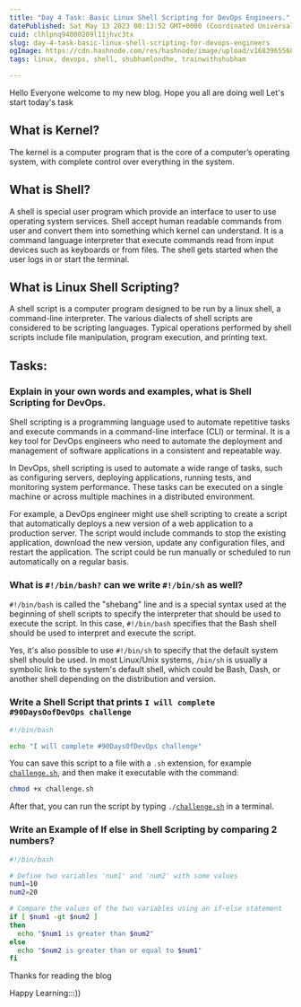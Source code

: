 ```yaml
---
title: "Day 4 Task: Basic Linux Shell Scripting for DevOps Engineers."
datePublished: Sat May 13 2023 08:13:52 GMT+0000 (Coordinated Universal Time)
cuid: clhlpnq94000209l11jhvc3tx
slug: day-4-task-basic-linux-shell-scripting-for-devops-engineers
ogImage: https://cdn.hashnode.com/res/hashnode/image/upload/v1683965568694/121a169d-d890-433a-9508-10865d5def23.jpeg
tags: linux, devops, shell, shubhamlondhe, trainwithshubham

---
```


Hello Everyone welcome to my new blog. Hope you all are doing well Let's start today's task

## What is Kernel?

The kernel is a computer program that is the core of a computer’s operating system, with complete control over everything in the system.

## What is Shell?

A shell is special user program which provide an interface to user to use operating system services. Shell accept human readable commands from user and convert them into something which kernel can understand. It is a command language interpreter that execute commands read from input devices such as keyboards or from files. The shell gets started when the user logs in or start the terminal.

## What is Linux Shell Scripting?

A shell script is a computer program designed to be run by a linux shell, a command-line interpreter. The various dialects of shell scripts are considered to be scripting languages. Typical operations performed by shell scripts include file manipulation, program execution, and printing text.

## **Tasks:**

### Explain in your own words and examples, what is Shell Scripting for DevOps.

  
Shell scripting is a programming language used to automate repetitive tasks and execute commands in a command-line interface (CLI) or terminal. It is a key tool for DevOps engineers who need to automate the deployment and management of software applications in a consistent and repeatable way.

In DevOps, shell scripting is used to automate a wide range of tasks, such as configuring servers, deploying applications, running tests, and monitoring system performance. These tasks can be executed on a single machine or across multiple machines in a distributed environment.

For example, a DevOps engineer might use shell scripting to create a script that automatically deploys a new version of a web application to a production server. The script would include commands to stop the existing application, download the new version, update any configuration files, and restart the application. The script could be run manually or scheduled to run automatically on a regular basis.

### What is `#!/bin/bash?` can we write `#!/bin/sh` as well?

`#!/bin/bash` is called the "shebang" line and is a special syntax used at the beginning of shell scripts to specify the interpreter that should be used to execute the script. In this case, `#!/bin/bash` specifies that the Bash shell should be used to interpret and execute the script.

Yes, it's also possible to use `#!/bin/sh` to specify that the default system shell should be used. In most Linux/Unix systems, `/bin/sh` is usually a symbolic link to the system's default shell, which could be Bash, Dash, or another shell depending on the distribution and version.

### Write a Shell Script that prints `I will complete #90DaysOofDevOps challenge`

```bash
#!/bin/bash

echo "I will complete #90DaysOfDevOps challenge"
```

You can save this script to a file with a `.sh` extension, for example [`challenge.sh`](http://challenge.sh), and then make it executable with the command:

```bash
chmod +x challenge.sh
```

After that, you can run the script by typing `./`[`challenge.sh`](http://challenge.sh) in a terminal.

### Write an Example of If else in Shell Scripting by comparing 2 numbers?

```bash
#!/bin/bash

# Define two variables 'num1' and 'num2' with some values
num1=10
num2=20

# Compare the values of the two variables using an if-else statement
if [ $num1 -gt $num2 ]
then
  echo "$num1 is greater than $num2"
else
  echo "$num2 is greater than or equal to $num1"
fi
```

Thanks for reading the blog

Happy Learning:::))